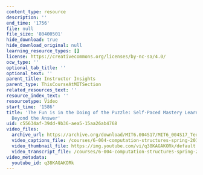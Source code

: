 ```yaml
---
content_type: resource
description: ''
end_time: '1756'
file: null
file_size: '80400501'
hide_download: true
hide_download_original: null
learning_resource_types: []
license: https://creativecommons.org/licenses/by-nc-sa/4.0/
ocw_type: ''
optional_tab_title: ''
optional_text: ''
parent_title: Instructor Insights
parent_type: ThisCourseAtMITSection
related_resources_text: ''
resource_index_text: ''
resourcetype: Video
start_time: '1586'
title: 'The Fun is in the Doing of the Puzzle: Self-Paced Mastery Learning and Moving
  Beyond the Answer'
uid: c55634af-39dd-9b36-aea5-15aa26ab4768
video_files:
  archive_url: https://archive.org/download/MIT6.004S17/MIT6_004S17_Terman_Interview_300k.mp4
  video_captions_file: /courses/6-004-computation-structures-spring-2017/922c051080c958608657b7f664592b85_q38KAGAKORk.vtt
  video_thumbnail_file: https://img.youtube.com/vi/q38KAGAKORk/default.jpg
  video_transcript_file: /courses/6-004-computation-structures-spring-2017/57a15d8792fbcb02f8285660ee252255_q38KAGAKORk.pdf
video_metadata:
  youtube_id: q38KAGAKORk
---
```

